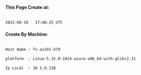 
   
#### This Page Create at:

```bash

2022-08-10 - 17:48:25 UTC

```

#### Create By Machine:

```bash

Host Name : fv-az241-479

platform  : Linux-5.15.0-1014-azure-x86_64-with-glibc2.31

Ip Local  : 10.1.0.138

```


